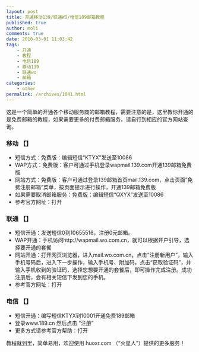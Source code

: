 ```yaml
---
layout: post
title: 开通移动139/联通WO/电信189邮箱教程
published: true
author: moli
comments: true
date: 2010-03-01 11:03:42
tags:
    - 开通
    - 教程
    - 电信189
    - 移动139
    - 联通wo
    - 邮箱
categories:
    - other
permalink: /archives/1041.html
---
```

这是一个简单的开通各个移动服务商的邮箱教程，需要注意的是，这里教你开通的是免费邮箱的教程，如果需要更多的付费邮箱服务，请自行到相应的官方网站查询。

### **移动 【】**

  * 短信方式：免费版：编辑短信“KTYX”发送至10086
  * WAP方式：免费版：客户可通过手机登录wapmail.139.com开通139邮箱免费版
  * 网站方式：免费版：客户可通过登录139邮箱首页mail.139.com，点击页面”免费注册邮箱”菜单，按页面提示进行操作，开通139邮箱免费版
  * 如果需要取消邮箱服务：免费版：编辑短信“QXYX”发送至10086
  * 参考官方网址：打开

### 联通 【】

  * 短信开通：发送短信0到10655516，注册0元邮箱。
  * WAP开通：手机访问http://wapmail.wo.com.cn，就可以根据开户引导，选择要开通的套餐
  * 网站开通：打开网页浏览器，进入mail.wo.com.cn，点击“注册新用户”，输入手机号码后，进入下一步操作，输入手机号、附加码，点击“获取验证码”，并输入手机收到的验证码，选择您想要开通的套餐后，即可操作完成注册。成功注册后，会有相关短信下发到您的手机。
  * 参考官方网址：打开

### 电信 【】

  * 短信开通：编写短信KTYX到10001开通免费189邮箱
  * 登录www.189.cn 然后点击 “注册”
  * 更多方式请参考官方帮助：打开

教程就到里，简单易用，欢迎使用 huoxr.com （“火星人”）提供的更多服务！